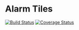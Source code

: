 # Alarm Tiles
[![Build Status](https://travis-ci.com/linusfessler/alarm-tiles.svg?branch=master)](https://travis-ci.com/linusfessler/alarm-tiles)
[![Coverage Status](https://coveralls.io/repos/github/linusfessler/alarm-tiles/badge.svg?branch=master)](https://coveralls.io/github/linusfessler/alarm-tiles?branch=master)
